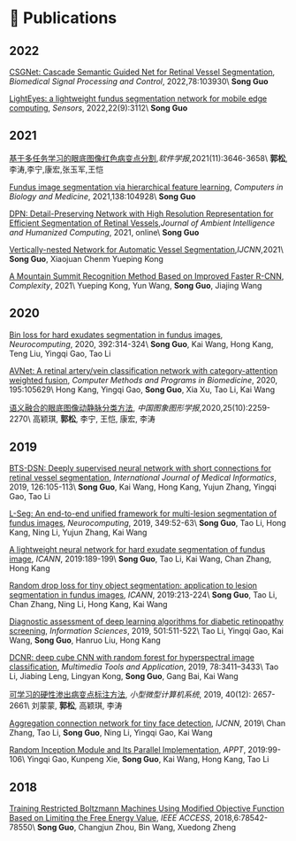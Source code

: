 # 📝 Publications 


## 2022
[CSGNet: Cascade Semantic Guided Net for Retinal Vessel Segmentation](https://doi.org/10.1016/j.bspc.2022.103930), *Biomedical Signal Processing and Control*, 2022,78:103930\\
**Song Guo**

[LightEyes: a lightweight fundus segmentation network for mobile edge computing](https://doi.org/10.3390/s22093112), *Sensors*, 2022,22(9):3112\\
**Song Guo**

## 2021
[基于多任务学习的眼底图像红色病变点分割](https://doi.org/10.13328/j.cnki.jos.006038),*软件学报*,2021(11):3646-3658\\
**郭松**,李涛,李宁,康宏,张玉军,王恺

[Fundus image segmentation via hierarchical feature learning](https://doi.org/10.1016/j.compbiomed.2021.104928), *Computers in Biology and Medicine*, 2021,138:104928\\
**Song Guo**

[DPN: Detail-Preserving Network with High Resolution Representation for Efficient Segmentation of Retinal Vessels](https://doi.org/10.1007/s12652-021-03422-3),*Journal of Ambient Intelligence and Humanized Computing*, 2021, online\\
**Song Guo**

[Vertically-nested Network for Automatic Vessel Segmentation](https://doi.org/10.1109/IJCNN52387.2021.9533943),*IJCNN*,2021\\
**Song Guo**, Xiaojuan Chenm Yueping Kong

[A Mountain Summit Recognition Method Based on Improved Faster R-CNN](https://doi.org/10.1155/2021/8235108), *Complexity*, 2021\\
Yueping Kong, Yun Wang, **Song Guo**, Jiajing Wang

## 2020
[Bin loss for hard exudates segmentation in fundus images](https://doi.org/10.1016/j.neucom.2018.10.103), *Neurocomputing*, 2020, 392:314-324\\
**Song Guo**, Kai Wang, Hong Kang, Teng Liu, Yingqi Gao, Tao Li

[AVNet: A retinal artery/vein classification network with category-attention weighted fusion](https://doi.org/10.1016/j.cmpb.2020.105629), *Computer Methods and Programs in Biomedicine*, 2020, 195:105629\\
Hong Kang, Yingqi Gao, **Song Guo**, Xia Xu, Tao Li, Kai Wang

[语义融合的眼底图像动静脉分类方法](https://doi.org/10.11834/jig.200187), *中国图象图形学报*,2020,25(10):2259-2270\\
高颖琪, **郭松**, 李宁, 王恺, 康宏, 李涛

## 2019
[BTS-DSN: Deeply supervised neural network with short connections for retinal vessel segmentation](https://doi.org/10.1016/j.ijmedinf.2019.03.015), *International Journal of Medical Informatics*, 2019, 126:105-113\\
**Song Guo**, Kai Wang, Hong Kang, Yujun Zhang, Yingqi Gao, Tao Li

[L-Seg: An end-to-end unified framework for multi-lesion segmentation of fundus images](https://doi.org/10.1016/j.neucom.2019.04.019), *Neurocomputing*, 2019, 349:52-63\\
**Song Guo**, Tao Li, Hong Kang, Ning Li, Yujun Zhang, Kai Wang

[A lightweight neural network for hard exudate segmentation of fundus image](https://doi.org/10.1007/978-3-030-30508-6_16), *ICANN*, 2019:189-199\\
**Song Guo**, Tao Li, Kai Wang, Chan Zhang, Hong Kang

[Random drop loss for tiny object segmentation: application to lesion segmentation in fundus images](https://doi.org/10.1007/978-3-030-30508-6_18), *ICANN*, 2019:213-224\\
**Song Guo**, Tao Li, Chan Zhang, Ning Li, Hong Kang, Kai Wang

[Diagnostic assessment of deep learning algorithms for diabetic retinopathy screening](https://doi.org/10.1016/j.ins.2019.06.011), *Information Sciences*, 2019, 501:511-522\\
Tao Li, Yingqi Gao, Kai Wang, **Song Guo**, Hanruo Liu, Hong Kang

[DCNR: deep cube CNN with random forest for hyperspectral image classification](https://doi.org/10.1007/s11042-018-5986-5), *Multimedia Tools and Application*, 2019, 78:3411–3433\\
Tao Li, Jiabing Leng, Lingyan Kong, **Song Guo**, Gang Bai, Kai Wang

[可学习的硬性渗出病变点标注方法](http://xwxt.sict.ac.cn/CN/abstract/abstract5227.shtml), *小型微型计算机系统*, 2019, 40(12): 2657-2661\\
刘蒙蒙, **郭松**, 高颖琪, 李涛

[Aggregation connection network for tiny face detection](https://doi.org/10.1109/IJCNN.2019.8852083), *IJCNN*, 2019\\
Chan Zhang, Tao Li, **Song Guo**, Ning Li, Yingqi Gao, Kai Wang

[Random Inception Module and Its Parallel Implementation](https://doi.org/10.1007/978-3-030-29611-7_8), *APPT*, 2019:99-106\\
Yingqi Gao, Kunpeng Xie, **Song Guo**, Kai Wang, Hong Kang, Tao Li

## 2018
[Training Restricted Boltzmann Machines Using Modified Objective Function Based on Limiting the Free Energy Value](https://doi.org/10.1109/ACCESS.2018.2885071), *IEEE ACCESS*, 2018,6:78542-78550\\
**Song Guo**, Changjun Zhou, Bin Wang, Xuedong Zheng 

